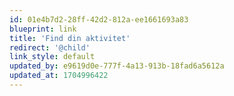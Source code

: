 ```yaml
---
id: 01e4b7d2-28ff-42d2-812a-ee1661693a83
blueprint: link
title: 'Find din aktivitet'
redirect: '@child'
link_style: default
updated_by: e9619d0e-777f-4a13-913b-18fad6a5612a
updated_at: 1704996422
---
```

